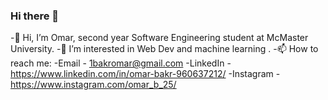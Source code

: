 ### Hi there 👋
-👋 Hi, I’m Omar, second year Software Engineering student at McMaster University.
-👀 I’m interested in Web Dev and machine learning .
-📫 How to reach me:
-Email - 1bakromar@gmail.com
-LinkedIn - https://www.linkedin.com/in/omar-bakr-960637212/
-Instagram - https://www.instagram.com/omar_b_25/

